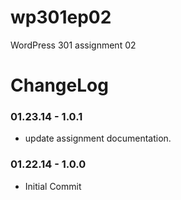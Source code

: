 wp301ep02
=========

WordPress 301 assignment 02

ChangeLog
====================

### 01.23.14 - 1.0.1
- update assignment documentation.

### 01.22.14 - 1.0.0
- Initial Commit

